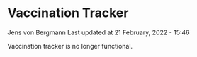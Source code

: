 Vaccination Tracker
================
Jens von Bergmann
Last updated at 21 February, 2022 - 15:46

Vaccination tracker is no longer functional.
